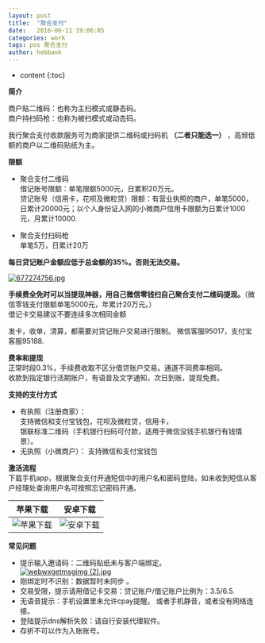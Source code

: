 ```yaml
---
layout: post
title:  "聚合支付"
date:   2016-06-11 19:06:05
categories: work
tags: pos 聚合支付
author: hebbank
---
```


* content
{:toc}

**简介**    

商户贴二维码：也称为主扫模式或静态码。  
商户持扫码枪：也称为被扫模式或动态码。  

我行聚合支付收款服务可为商家提供二维码或扫码机 **（二者只能选一）** ，高频低额的商户以二维码贴纸为主。  




**限额**  
- 聚合支付二维码  
借记账号限额：单笔限额5000元，日累积20万元。    
贷记账号（信用卡，花呗及微粒贷）限额：有营业执照的商户，单笔5000，日累计20000元；以个人身份证入网的小微商户信用卡限额为日累计1000元，月累计10000.  

- 聚合支付扫码枪  
单笔5万，日累计20万  

**每日贷记账户金额应低于总金额的35%。否则无法交易。**  

[![677274756.jpg](https://i.loli.net/2018/11/02/5bdb9be318190.jpg)](https://i.loli.net/2018/11/02/5bdb9be318190.jpg)  

**手续费全免时可以当提现神器，用自己微信零钱扫自己聚合支付二维码提现。**（微信零钱支付限额单笔5000元，年累计20万元。）  
借记卡交易建议不要连续多次相同金额  

发卡，收单，清算，都需要对贷记账户交易进行限制。
微信客服95017，支付宝客服95188.   

**费率和提现**   
正常时段0.3%，手续费收取不区分借贷账户交易。通道不同费率相同。    
收款到指定银行活期账户，有语音及文字通知，次日到账，提现免费。  

**支持的支付方式**  
  - 有执照（注册商家）：  
支持微信和支付宝钱包，花呗及微粒贷，信用卡，  
银联标准二维码（手机银行扫码可付款，适用于微信没钱手机银行有钱情景）。  
  - 无执照（小微商户）：
     支持微信和支付宝钱包  

**激活流程**    
下载手机app，根据聚合支付开通短信中的用户名和密码登陆，如未收到短信从客户经理处查询用户名可按照忘记密码开通。  

| 苹果下载|安卓下载|
|:--------:|:--------:|
|  ![苹果下载](http://creditcard.hebbank.com/image/ioscodeadress.jpg)  | ![安卓下载](http://creditcard.hebbank.com/image/androidcodeadress.jpg) |  


**常见问题**  

-  提示输入邀请码：二维码贴纸未与客户端绑定。  
[![webwxgetmsgimg (2).jpg](https://i.loli.net/2018/11/02/5bdb9c73ceaa4.jpg)](https://i.loli.net/2018/11/02/5bdb9c73ceaa4.jpg)
- 刚绑定时不识别：数据暂时未同步  。
- 交易受限，提示请用借记卡交易：贷记账户/借记账户比例为：3.5/6.5.  
- 无语音提示：手机设置里未允许cpay提醒。  或者手机静音，或者没有网络连接。  
- 登陆提示dns解析失败：请自行安装代理软件。  
- 存折不可以作为入账账号。  
